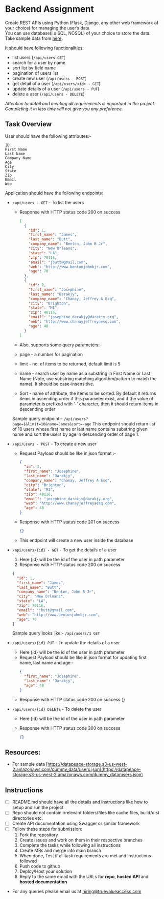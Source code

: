 # Backend Assignment

Create REST APIs using Python (Flask, Django, any other web framework of your choice) for managing the user’s data.  
You can use database(i.e SQL, NOSQL) of your choice to store the data.  
Take sample data from [here](https://datapeace-storage.s3-us-west-2.amazonaws.com/dummy_data/users.json).

It should have following functionalities:

- list users (`/api/users GET`)
- search for a user by name
- sort list by field name
- pagination of users list
- create new user (`/api/users - POST`)
- get detail of a user (`/api/users/<id> - GET`)
- update details of a user (`/api/users - PUT`)
- delete a user (`/api/users - DELETE`)

_Attention to detail and meeting all requirements is important in the project. Completing it in less time will not give you any preference._

## **Task Overview**

User should have the following attributes:-

```
ID
First Name
Last Name
Company Name
Age
City
State
Zip
Email
Web
```

Application should have the following endpoints:

- `/api/users - GET` - To list the users

  - Response with HTTP status code 200 on success

    ```json
    [
      {
        "id": 1,
        "first_name": "James",
        "last_name": "Butt",
        "company_name": "Benton, John B Jr",
        "city": "New Orleans",
        "state": "LA",
        "zip": 70116,
        "email": "jbutt@gmail.com",
        "web": "http://www.bentonjohnbjr.com",
        "age": 70
      },
      {
        "id": 2,
        "first_name": "Josephine",
        "last_name": "Darakjy",
        "company_name": "Chanay, Jeffrey A Esq",
        "city": "Brighton",
        "state": "MI",
        "zip": 48116,
        "email": "josephine_darakjy@darakjy.org",
        "web": "http://www.chanayjeffreyaesq.com",
        "age": 48
      }
    ]
    ```

  - Also, supports some query parameters:
  - page - a number for pagination
  - limit - no. of items to be returned, default limit is 5
  - name - search user by name as a substring in First Name or Last Name (Note, use substring matching algorithm/pattern to match the name). It should be case-insensitive.
  - Sort - name of attribute, the items to be sorted. By default it returns items in ascending order if this parameter exist, and if the value of parameter is prefixed with ‘-’ character, then it should return items in descending order

  Sample query endpoint:- `/api/users?page=1&limit=10&name=James&sort=-age` This endpoint should return list of 10 users whose first name or last name contains substring given name and sort the users by age in descending order of page 1.

- `/api/users - POST` - To create a new user

  - Request Payload should be like in json format :-

    ```json
    {
      "id": 2,
      "first_name": "Josephine",
      "last_name": "Darakjy",
      "company_name": "Chanay, Jeffrey A Esq",
      "city": "Brighton",
      "state": "MI",
      "zip": 48116,
      "email": "josephine_darakjy@darakjy.org",
      "web": "http://www.chanayjeffreyaesq.com",
      "age": 48
    }
    ```

  - Response with HTTP status code 201 on success
    ```json
    {}
    ```
  - This endpoint will create a new user inside the database

- `/api/users/{id} - GET` - To get the details of a user

  1. Here {id} will be the id of the user in path parameter
  1. Response with HTTP status code 200 on success

  ```json
  {
    "id": 1,
    "first_name": "James",
    "last_name": "Butt",
    "company_name": "Benton, John B Jr",
    "city": "New Orleans",
    "state": "LA",
    "zip": 70116,
    "email": "jbutt@gmail.com",
    "web": "http://www.bentonjohnbjr.com",
    "age": 70
  }
  ```

  Sample query looks like:- `/api/users/1 GET`

- `/api/users/{id} PUT` - To update the details of a user

  - Here {id} will be the id of the user in path parameter
  - Request Payload should be like in json format for updating first name, last name and age:-
    ```json
    {
      "first_name": "Josephine",
      "last_name": "Darakjy",
      "age": 48
    }
    ```
  - Response with HTTP status code 200 on success
    {}

- `/api/users/{id} DELETE` - To delete the user

  - Here {id} will be the id of the user in path parameter
  - Response with HTTP status code 200 on success

    ```json
    {}
    ```

## Resources:

- For sample data [https://datapeace-storage.s3-us-west-2.amazonaws.com/dummy_data/users.json](https://datapeace-storage.s3-us-west-2.amazonaws.com/dummy_data/users.json)

## **Instructions**

- [ ] README.md should have all the details and instructions like how to setup and run the project
- [ ] Repo should not contain irrelevant folders/files like cache files, build/dist directories etc.
- [ ] Create API documentation using Swagger or similar framework
- [ ] Follow these steps for submission:
  1. Fork the repository
  1. Create issues and work on them in their respective branches
  1. Complete the tasks while following all instructions
  1. Create MRs and merge into main branch
  1. When done, Test if all task requirements are met and instructions followed
  1. Push code to github
  1. Deploy/Host your solution
  1. Reply to the same email with the URLs for **repo**, **hosted API** and **hosted documentation** 
- For any queries please email us at [hiring@truevalueaccess.com](mailto:hiring@truevalueaccess.com)
